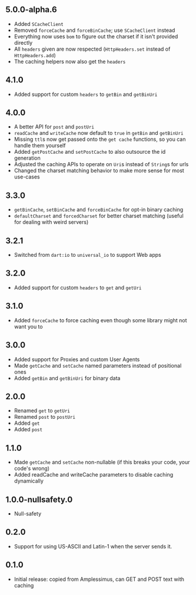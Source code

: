 ## 5.0.0-alpha.6

* Added `SCacheClient`
* Removed `forceCache` and `forceBinCache`; use `SCacheClient` instead
* Everything now uses `bom` to figure out the charset if it isn't provided
directly
* All `headers` given are now respected (`HttpHeaders.set` instead of
`HttpHeaders.add`)
* The caching helpers now also get the `headers`

## 4.1.0

* Added support for custom `headers` to `getBin` and `getBinUri`

## 4.0.0

* A better API for `post` and `postUri`
* `readCache` and `writeCache` now default to `true` in `getBin` and `getBinUri`
* Missing `ttl`s now get passed onto the `get cache` functions, so you can
handle them yourself
* Added `getPostCache` and `setPostCache` to also outsource the id generation
* Adjusted the caching APIs to operate on `Uri`s instead of `String`s for urls
* Changed the charset matching behavior to make more sense for most use-cases

## 3.3.0

* `getBinCache`, `setBinCache` and `forceBinCache` for opt-in binary caching
* `defaultCharset` and `forcedCharset` for better charset matching
(useful for dealing with weird servers)

## 3.2.1

* Switched from `dart:io` to `universal_io` to support Web apps

## 3.2.0

* Added support for custom `headers` to `get` and `getUri`

## 3.1.0

* Added `forceCache` to force caching even though some library might not want you to

## 3.0.0

* Added support for Proxies and custom User Agents
* Made `getCache` and `setCache` named parameters instead of positional ones
* Added `getBin` and `getBinUri` for binary data

## 2.0.0

* Renamed `get` to `getUri`
* Renamed `post` to `postUri`
* Added `get`
* Added `post`

## 1.1.0

* Made `getCache` and `setCache` non-nullable (if this breaks your code, your code's wrong)
* Added readCache and writeCache parameters to disable caching dynamically

## 1.0.0-nullsafety.0

* Null-safety

## 0.2.0

* Support for using US-ASCII and Latin-1 when the server sends it.

## 0.1.0

* Initial release: copied from Amplessimus, can GET and POST text with caching
